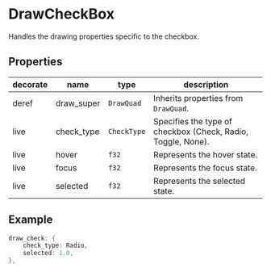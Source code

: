 # DrawCheckBox

Handles the drawing properties specific to the checkbox. 

## Properties
|decorate|name|type|description|
|--|--|--|--|
|deref|draw_super|`DrawQuad`|Inherits properties from `DrawQuad`.|
|live|check_type|`CheckType`|Specifies the type of checkbox (Check, Radio, Toggle, None).|
|live|hover|`f32`|Represents the hover state.|
|live|focus|`f32`|Represents the focus state.|
|live|selected|`f32`|Represents the selected state.|

## Example
```rust
draw_check: {
    check_type: Radio,
    selected: 1.0,
},
```